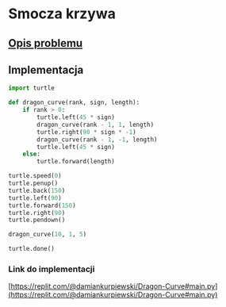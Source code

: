 # Smocza krzywa

## [Opis problemu](../../../../algorithms/fractals/dragon-curve.md)

## Implementacja

```python linenums="1"
import turtle

def dragon_curve(rank, sign, length):
    if rank > 0:
        turtle.left(45 * sign)
        dragon_curve(rank - 1, 1, length)
        turtle.right(90 * sign * -1)
        dragon_curve(rank - 1, -1, length)
        turtle.left(45 * sign)
    else:
        turtle.forward(length)

turtle.speed(0)
turtle.penup()
turtle.back(150)
turtle.left(90)
turtle.forward(150)
turtle.right(90)
turtle.pendown()

dragon_curve(10, 1, 5)

turtle.done()
```

### Link do implementacji

[https://replit.com/@damiankurpiewski/Dragon-Curve#main.py](https://replit.com/@damiankurpiewski/Dragon-Curve#main.py)

